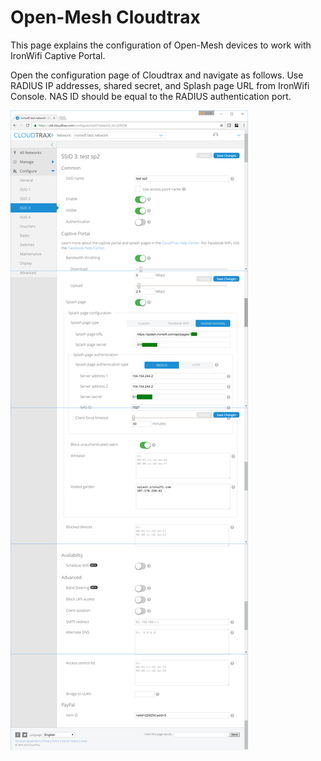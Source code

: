 # Open-Mesh Cloudtrax

This page explains the configuration of Open-Mesh devices to work with IronWifi Captive Portal.

Open the configuration page of Cloudtrax and navigate as follows. Use RADIUS IP addresses, shared secret, and Splash page URL from IronWifi Console. NAS ID should be equal to the RADIUS authentication port.

![screenOne](open_mesh_cloudtrax/OMC.png)
